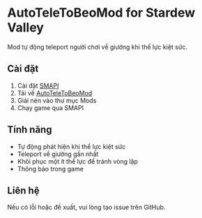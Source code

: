 # AutoTeleToBeoMod for Stardew Valley

Mod tự động teleport người chơi về giường khi thể lực kiệt sức.

## Cài đặt
1. Cài đặt [SMAPI](https://smapi.io/)
2. Tải về [AutoTeleToBeoMod](link_to_release)
3. Giải nén vào thư mục Mods
4. Chạy game qua SMAPI

## Tính năng
- Tự động phát hiện khi thể lực kiệt sức
- Teleport về giường gần nhất
- Khôi phục một ít thể lực để tránh vòng lặp
- Thông báo trong game

## Liên hệ
Nếu có lỗi hoặc đề xuất, vui lòng tạo issue trên GitHub.
